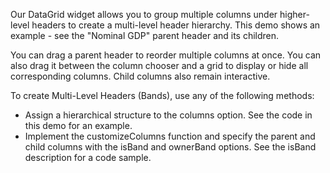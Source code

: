 Our DataGrid widget allows you to group multiple columns under higher-level headers to create a multi-level header hierarchy. This demo shows an example - see the "Nominal GDP" parent header and its children.

You can drag a parent header to reorder multiple columns at once. You can also drag it between the column chooser and a grid to display or hide all corresponding columns. Child columns also remain interactive.

To create Multi-Level Headers (Bands), use any of the following methods:

- Assign a hierarchical structure to the columns option. See the code in this demo for an example.
- Implement the customizeColumns function and specify the parent and child columns with the isBand and ownerBand options. See the isBand description for a code sample.
